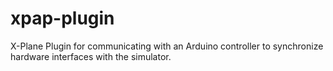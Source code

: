 xpap-plugin
===========

X-Plane Plugin for communicating with an Arduino controller to synchronize hardware interfaces with the simulator.
